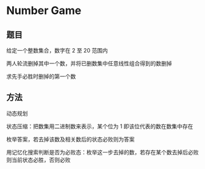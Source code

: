 # Number Game

## 题目

给定一个整数集合，数字在 2 至 20 范围内

两人轮流删掉其中一个数，并将已删数集中任意线性组合得到的数删掉

求先手必胜时删掉的第一个数


## 方法

动态规划

状态压缩：把数集用二进制数来表示，某个位为 1 即该位代表的数在数集中存在

枚举答案，若去掉该数及相关数后的状态必败则为答案

用记忆化搜索判断是否为必败态：枚举这一步去掉的数，若存在某个数去掉后必败则当前状态必胜，否则必败
